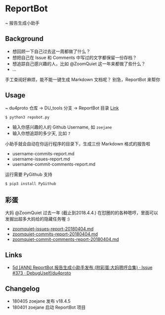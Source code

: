 # ReportBot
~ 报告生成小助手

## Background

- 想回顾一下自己过去这一周都做了什么？
- 想把自己在 Issue 和 Comments 中写过的文字都保留一份存档？
- 想追踪自己感兴趣的人，比如 @ZoomQuiet 这一年来都做了些什么？
- ...

手工查阅好麻烦，能不能一键生成 Markdown 文档呢？
别急，ReportBot 来帮你

## Usage

~ du4proto 仓库 -> DU_tools 分支 -> ReportBot 目录
[Link](https://github.com/DebugUself/du4proto/blob/DU_tools/ReportBot/repobot.py)

`$ python3 repobot.py`

- 输入你感兴趣的人的 Github Username, 如 `zoejane`
- 输入你想追踪的多少天, 比如 `7`

小助手就会自动在你运行程序的目录下，生成三份 Markdown 格式的报告啦

- username-commits-report.md
- username-issues-report.md
- username-commit-comments-report.md

运行需要 PyGithub 支持 

`$ pip3 install PyGithub`

## 彩蛋

大妈 @ZoomQuiet 过去一年 (截止到2018.4.4.) 在怼圈的的各种嗯哼，里面可以发掘出超多大妈给的隐藏任务喔 :)

- [zoomquiet-issues-report-20180404.md](https://gist.github.com/zoejane/b3d66acdc29f8518cca58b1bd0bec5ee)
- [zoomquiet-commits-report-20180404.md](https://gist.github.com/zoejane/50384f5d3a10f95c065860d40d17f634)
- [zoomquiet-commit-comments-report-20180404.md](https://gist.github.com/zoejane/1c144d20b57c0e4ab5c6be963ce4c059)

## Links

- [5d [ANN] ReportBot 报告生成小助手发布 (附彩蛋:大妈嗯哼合集) · Issue #373 · DebugUself/du4proto](https://github.com/DebugUself/du4proto/issues/373)

## Changelog

- 180405 zoejane 发布 v18.4.5
- 180401 zoejane 启动 ReportBot 项目

